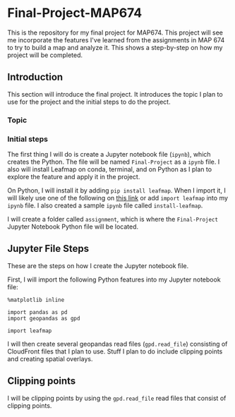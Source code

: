 # Final-Project-MAP674
This is the repository for my final project for MAP674. This project will see me incorporate the features I've learned from the assignments in MAP 674 to try to build a map and analyze it. This shows a step-by-step on how my project will be completed.

## Introduction
This section will introduce the final project. It introduces the topic I plan to use for the project and the initial steps to do the project.
### Topic
### Initial steps
The first thing I will do is create a Jupyter notebook file (`ipynb`), which creates the Python. The file will be named `Final-Project` as a `ipynb` file. I also will install Leafmap on conda, terminal, and on Python as I plan to explore the feature and apply it in the project.

On Python, I will install it by adding `pip install leafmap`. When I import it, I will likely use one of the following on <a href="https://leafmap.org/get-started/">this link</a> or add `import leafmap` into my `ipynb` file. I also created a sample `ipynb` file called `install-leafmap`.

I will create a folder called `assignment`, which is where the `Final-Project` Jupyter Notebook Python file will be located.

## Jupyter File Steps
These are the steps on how I create the Jupyter notebook file.

First, I will import the following Python features into my Jupyter notebook file:

```
%matplotlib inline

import pandas as pd
import geopandas as gpd

import leafmap
```

I will then create several geopandas read files (`gpd.read_file`) consisting of CloudFront files that I plan to use. Stuff I plan to do include clipping points and creating spatial overlays.

## Clipping points
I will be clipping points by using the `gpd.read_file` read files that consist of clipping points.